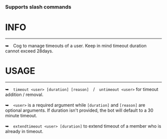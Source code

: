 ### Supports slash commands
<h1></h1>

# INFO
---
➥ Cog to manage timeouts of a user. Keep in mind timeout duration cannot exceed 28days.

# USAGE
---
➥ `timeout <user> [duration] [reason]` / `untimeout <user>` for timeout addition / removal.
<br/> <br/>
➥ `<user>` is a required argument while `[duration]` and `[reason]` are optional arguments. If duration isn't provided, the bot will default to a 30 minute timeout.
<br/> <br/>
➥ `extendtimeout <user> [duration]` to extend timeout of a member who is already in timeout.

